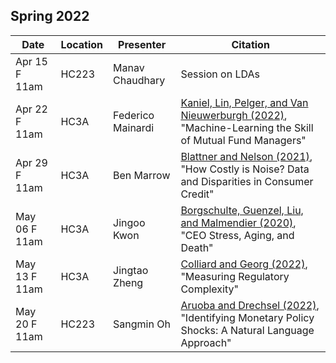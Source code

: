 ## Spring 2022

| Date         | Location |Presenter         | Citation |
|--------------|----------|------------------|----------|
|Apr 15 F 11am | HC223    | Manav Chaudhary  | Session on LDAs|
|Apr 22 F 11am | HC3A     | Federico Mainardi | [Kaniel, Lin, Pelger, and Van Nieuwerburgh (2022)](https://papers.ssrn.com/sol3/papers.cfm?abstract_id=3977883), "Machine-Learning the Skill of Mutual Fund Managers"|
|Apr 29 F 11am | HC3A     | Ben Marrow | [Blattner and Nelson (2021)](https://arxiv.org/abs/2105.07554), "How Costly is Noise? Data and Disparities in Consumer Credit"|
|May 06 F 11am | HC3A     | Jingoo Kwon |[Borgschulte, Guenzel, Liu, and Malmendier (2020)](https://papers.ssrn.com/sol3/papers.cfm?abstract_id=3638037), "CEO Stress, Aging, and Death"|
|May 13 F 11am | HC3A     | Jingtao Zheng | [Colliard and Georg (2022)](https://papers.ssrn.com/sol3/papers.cfm?abstract_id=3523824), "Measuring Regulatory Complexity"|
|May 20 F 11am | HC223    | Sangmin Oh |[Aruoba and Drechsel (2022)](http://econweb.umd.edu/~drechsel/papers/Aruoba_Drechsel.pdf), "Identifying Monetary Policy Shocks: A Natural Language Approach"|
